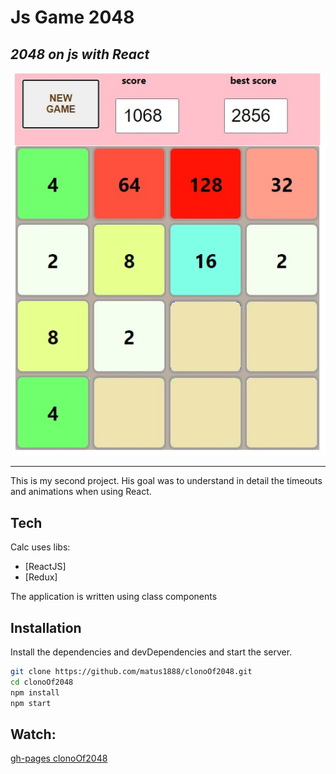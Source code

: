 # Js Game 2048
## _2048 on js with React_


![logo](https://github.com/matus1888/clonoOf2048/blob/main/screen2048.jpg)
________________________________

This is my second project. His goal was to understand in detail the timeouts and animations when using React.

## Tech

Calc uses libs:

- [ReactJS] 
- [Redux]

The application is written using class components

## Installation

Install the dependencies and devDependencies and start the server.

```sh
git clone https://github.com/matus1888/clonoOf2048.git
cd clonoOf2048
npm install
npm start 
```

## Watch:
[gh-pages clonoOf2048](https://matus1888.github.io/clonoOf2048/)

